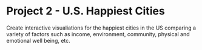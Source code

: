 # Project 2 - U.S. Happiest Cities

Create interactive visualiations for the happiest cities in the US comparing a variety of factors such as income, environment, community, physical and emotional well being, etc. 
